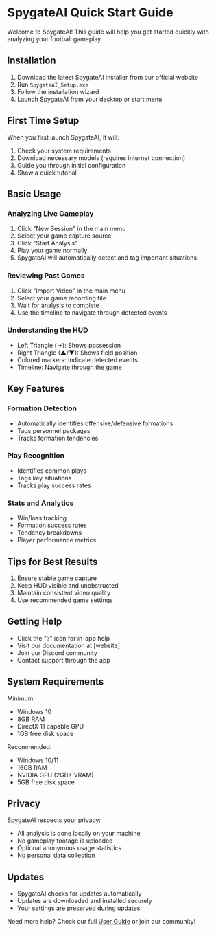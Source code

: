 # SpygateAI Quick Start Guide

Welcome to SpygateAI! This guide will help you get started quickly with analyzing your football gameplay.

## Installation

1. Download the latest SpygateAI installer from our official website
2. Run `SpygateAI_Setup.exe`
3. Follow the installation wizard
4. Launch SpygateAI from your desktop or start menu

## First Time Setup

When you first launch SpygateAI, it will:

1. Check your system requirements
2. Download necessary models (requires internet connection)
3. Guide you through initial configuration
4. Show a quick tutorial

## Basic Usage

### Analyzing Live Gameplay

1. Click "New Session" in the main menu
2. Select your game capture source
3. Click "Start Analysis"
4. Play your game normally
5. SpygateAI will automatically detect and tag important situations

### Reviewing Past Games

1. Click "Import Video" in the main menu
2. Select your game recording file
3. Wait for analysis to complete
4. Use the timeline to navigate through detected events

### Understanding the HUD

- Left Triangle (→): Shows possession
- Right Triangle (▲/▼): Shows field position
- Colored markers: Indicate detected events
- Timeline: Navigate through the game

## Key Features

### Formation Detection

- Automatically identifies offensive/defensive formations
- Tags personnel packages
- Tracks formation tendencies

### Play Recognition

- Identifies common plays
- Tags key situations
- Tracks play success rates

### Stats and Analytics

- Win/loss tracking
- Formation success rates
- Tendency breakdowns
- Player performance metrics

## Tips for Best Results

1. Ensure stable game capture
2. Keep HUD visible and unobstructed
3. Maintain consistent video quality
4. Use recommended game settings

## Getting Help

- Click the "?" icon for in-app help
- Visit our documentation at [website]
- Join our Discord community
- Contact support through the app

## System Requirements

Minimum:

- Windows 10
- 8GB RAM
- DirectX 11 capable GPU
- 1GB free disk space

Recommended:

- Windows 10/11
- 16GB RAM
- NVIDIA GPU (2GB+ VRAM)
- 5GB free disk space

## Privacy

SpygateAI respects your privacy:

- All analysis is done locally on your machine
- No gameplay footage is uploaded
- Optional anonymous usage statistics
- No personal data collection

## Updates

- SpygateAI checks for updates automatically
- Updates are downloaded and installed securely
- Your settings are preserved during updates

Need more help? Check our full [User Guide](USER_GUIDE.md) or join our community!
